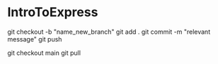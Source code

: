 # IntroToExpress

git checkout -b "name_new_branch"
git add .
git commit -m "relevant message"
git push

git checkout main
git pull